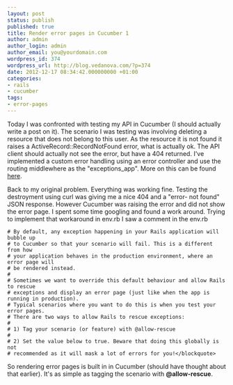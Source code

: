 ```yaml
---
layout: post
status: publish
published: true
title: Render error pages in Cucumber 1
author: admin
author_login: admin
author_email: you@yourdomain.com
wordpress_id: 374
wordpress_url: http://blog.vedanova.com/?p=374
date: 2012-12-17 08:34:42.000000000 +01:00
categories:
- rails
- cucumber
tags:
- error-pages
---
```

Today I was confronted with testing my API in Cucumber (I should actually write a post on it). The scenario I was testing was involving deleting a resource that does not belong to this user. As the resource it is not found it raises a ActiveRecord::RecordNotFound error, what is actually ok.
The API client should actually not see the error, but have a 404 returned. I've implemented a custom error handling using an error controller and use the routing middlewhere as the "exceptions_app". More on this can be found <a href="http://stackoverflow.com/questions/10253366/need-to-return-json-formatted-404-error-in-rails">here</a>.

Back to my original problem. Everything was working fine. Testing the destroyment using curl was giving me a nice 404 and a "error- not found" JSON response. However Cucumber was raising the error and did not show the error page. I spent some time googling and found a work around. Trying to implement that workaround in env.rb I saw a comment in the env.rb

    # By default, any exception happening in your Rails application will bubble up
    # to Cucumber so that your scenario will fail. This is a different from how
    # your application behaves in the production environment, where an error page will
    # be rendered instead.
    #
    # Sometimes we want to override this default behaviour and allow Rails to rescue
    # exceptions and display an error page (just like when the app is running in production).
    # Typical scenarios where you want to do this is when you test your error pages.
    # There are two ways to allow Rails to rescue exceptions:
    #
    # 1) Tag your scenario (or feature) with @allow-rescue
    #
    # 2) Set the value below to true. Beware that doing this globally is not
    # recommended as it will mask a lot of errors for you!</blockquote>

So rendering error pages is built in in Cucumber (should have thought about that earlier). It's as simple as tagging the scenario with <strong>@allow-rescue</strong>.
